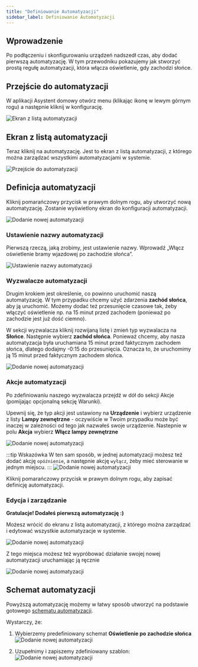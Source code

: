 ```yaml
---
title: "Definiowanie Automatyzacji"
sidebar_label: Definiowanie Automatyzacji
---
```


## Wprowadzenie

Po podłączeniu i skonfigurowaniu urządzeń nadszedł czas, aby dodać pierwszą automatyzację. W tym przewodniku pokazujemy jak stworzyć prostą regułę automatyzacji, która włącza oświetlenie, gdy zachodzi słońce.


## Przejście do automatyzacji

W aplikacji Asystent domowy otwórz menu (klikając ikonę w lewym górnym rogu) a następnie kliknij w konfigurację.

![Ekran z listą automatyzacji](/img/en/bramka/automation1.png)

## Ekran z listą automatyzacji
Teraz kliknij na automatyzację. Jest to ekran z listą automatyzacji, z którego można zarządzać wszystkimi automatyzacjami w systemie.

![Przejście do automatyzacji](/img/en/bramka/automation2.png)

## Definicja automatyzacji

Kliknij pomarańczowy przycisk w prawym dolnym rogu, aby utworzyć nową automatyzację. Zostanie wyświetlony ekran do konfiguracji automatyzacji.

![Dodanie nowej automatyzacji](/img/en/bramka/automation3.png)

### Ustawienie nazwy automatyzacji

Pierwszą rzeczą, jaką zrobimy, jest ustawienie nazwy. Wprowadź „Włącz oświetlenie bramy wjazdowej po zachodzie słońca”.

![Ustawienie nazwy automatyzacji](/img/en/bramka/automation4.png)

### Wyzwalacze automatyzacji

Drugim krokiem jest określenie, co powinno uruchomić naszą automatyzację. W tym przypadku chcemy użyć zdarzenia **zachód słońca**, aby ją uruchomić. Możemy dodać też przesunięcie czasowe tak, żeby włączyć oświetlenie np. na 15 minut przed zachodem (ponieważ po zachodzie jest już dość ciemno).

W sekcji wyzwalacza kliknij rozwijaną listę i zmień typ wyzwalacza na **Słońce**. Następnie wybierz **zachód słońca**. Ponieważ chcemy, aby nasza automatyzacja była uruchamiana 15 minut przed faktycznym zachodem słońca, dlatego dodajmy -0:15 do przesunięcia. Oznacza to, że uruchomimy ją 15 minut przed faktycznym zachodem słońca.

![Dodanie nowej automatyzacji](/img/en/bramka/automation5.png)

### Akcje automatyzacji

Po zdefiniowaniu naszego wyzwalacza przejdź w dół do sekcji Akcje (pomijając opcjonalną sekcję Warunki).

Upewnij się, że typ akcji jest ustawiony na **Urządzenie** i wybierz urządzenie z listy **Lampy zewnętrzne** - oczywiście w Twoim przypadku może być inaczej w zależności od tego jak nazwałeś swoje urządzenie. Nastepnie w polu **Akcja** wybierz **Włącz lampy zewnętrzne**

![Dodanie nowej automatyzacji](/img/en/bramka/automation6.png)

:::tip Wskazówka
W ten sam sposób, w jednej automatyzacji możesz też dodać akcję `opóźnienie`, a następnie akcję `wyłącz`, żeby mieć sterowanie w jednym miejscu.
:::
![Dodanie nowej automatyzacji](/img/en/bramka/automation_6_1.png)

Kliknij pomarańczowy przycisk w prawym dolnym rogu, aby zapisać definicję automatyzacji.

### Edycja i zarządzanie

**Gratulacje! Dodałeś pierwszą automatyzację :)**

Możesz wrócić do ekranu z listą automatyzacji, z którego można zarządzać i edytować wszystkie automatyzacje w systemie.

![Dodanie nowej automatyzacji](/img/en/bramka/automation8.png)

Z tego miejsca możesz też wypróbować działanie swojej nowej automatyzacji uruchamiając ją ręcznie

![Dodanie nowej automatyzacji](/img/en/bramka/automation9.png)


## Schemat automatyzacji

Powyższą automatyzację możemy w łatwy sposób utworzyć na podstawie gotowego [schematu automatyzacji](ais_bramka_automation_blueprint).

Wystarczy, że:
1. Wybierzemy predefiniowany schemat **Oświetlenie po zachodzie słońca**
![Dodanie nowej automatyzacji](/img/en/bramka/blueprint_light_0.png)

2. Uzupełnimy i zapiszemy zdefiniowany szablon:
![Dodanie nowej automatyzacji](/img/en/bramka/blueprint_light.png)

